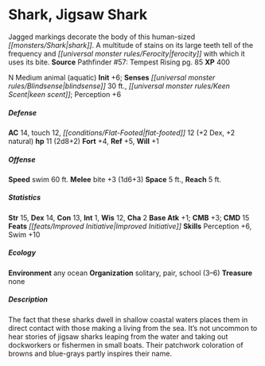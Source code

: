 ﻿---
cssclass: [monsters]
title1: Shark, Jigsaw Shark
desc_short: Jagged markings decorate the body of this human-sized shark. A multitude
  of stains on its large teeth tell of the frequency and ferocity with which it uses
  its bite.
title2: Jigsaw Shark
CR: 1
sources:
- name: 'Pathfinder #57: Tempest Rising'
  page: 85
  link: http://paizo.com/pathfinder/adventurePath/skullAndShackles/v5748btpy8mof
XP: 400
alignment: N
size: Medium
type: animal
subtypes:
- aquatic
initiative:
  bonus: 6
senses:
  blindsense: 30
  keen scent: true
AC:
  AC: 14
  touch: 12
  flat_footed: 12
  components:
    dex: 2
    natural: 2
HP:
  HP: 11
  long: 2d8+2
saves:
  fort: 4
  ref: 5
  will: 1
speeds:
  swim: 60
attacks:
  melee:
  - - text: bite +3 (1d6+3)
      entries:
      - - damage: 1d6+3
      attack: bite
      bonus:
      - 3
space: 5
reach: 5
ability_scores:
  STR: 15
  DEX: 14
  CON: 13
  INT: 1
  WIS: 12
  CHA: 2
BAB: 1
CMB: 3
CMD: 15
feats:
- name: Improved Initiative
skills:
  Perception: 6
  Swim: 10
ecology:
  environment: any ocean
  organization: solitary, pair, school (3-6)
  treasure_type: none
desc_long: The fact that these sharks dwell in shallow coastal waters places them
  in direct contact with those making a living from the sea. It's not uncommon to
  hear stories of jigsaw sharks leaping from the water and taking out dockworkers
  or fishermen in small boats. Their patchwork coloration of browns and blue-grays
  partly inspires their name.

---

# Shark, Jigsaw Shark
Jagged markings decorate the body of this human-sized _[[monsters/Shark|shark]]_. A multitude of stains on its large teeth tell of the frequency and _[[universal monster rules/Ferocity|ferocity]]_ with which it uses its bite.
**Source** Pathfinder #57: Tempest Rising pg. 85
**XP** 400

N Medium animal (aquatic)
**Init** +6; **Senses** _[[universal monster rules/Blindsense|blindsense]]_ 30 ft., _[[universal monster rules/Keen Scent|keen scent]]_; Perception +6

##### Defense

**AC** 14, touch 12, _[[conditions/Flat-Footed|flat-footed]]_ 12 (+2 Dex, +2 natural)
**hp** 11 (2d8+2)
**Fort** +4, **Ref** +5, **Will** +1

##### Offense
**Speed** swim 60 ft.
**Melee** bite +3 (1d6+3)
**Space** 5 ft., **Reach** 5 ft.

##### Statistics
**Str** 15, **Dex** 14, **Con** 13, **Int** 1, **Wis** 12, **Cha** 2
**Base Atk** +1; **CMB** +3; **CMD** 15
**Feats** _[[feats/Improved Initiative|Improved Initiative]]_
**Skills** Perception +6, Swim +10

##### Ecology

**Environment** any ocean
**Organization** solitary, pair, school (3–6)
**Treasure** none

##### Description

The fact that these sharks dwell in shallow coastal waters places them in direct contact with those making a living from the sea. It’s not uncommon to hear stories of jigsaw sharks leaping from the water and taking out dockworkers or fishermen in small boats. Their patchwork coloration of browns and blue-grays partly inspires their name.